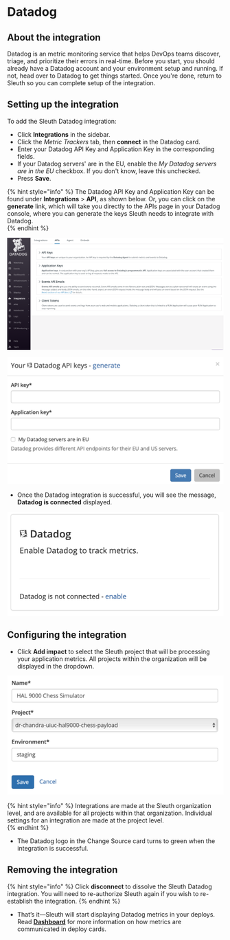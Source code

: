 # Datadog

## About the integration

Datadog is an metric monitoring service that helps DevOps teams discover, triage, and prioritize their errors in real-time. Before you start, you should already have a Datadog account and your environment setup and running. If not, head over to Datadog to get things started. Once you're done, return to Sleuth so you can complete setup of the integration. 

## Setting up the integration

To add the Sleuth Datadog integration:

* Click **Integrations** in the sidebar.
* Click the _Metric Trackers_ tab, then **connect** in the Datadog card.
* Enter your Datadog API Key and Application Key in the corresponding fields. 
* If your Datadog servers' are in the EU, enable the _My Datadog servers are in the EU_ checkbox. If you don't know, leave this unchecked.  
* Press **Save**. 

{% hint style="info" %}
The Datadog API Key and Application Key can be found under **Integrations** &gt; **API**, as shown below. Or, you can click on the **generate** link, which will take you directly to the APIs page in your Datadog console, where you can generate the keys Sleuth needs to integrate with Datadog.  
{% endhint %}

 

![](../../../.gitbook/assets/datadog.png)

![](../../../.gitbook/assets/datadog-integration-api-key.png)

* Once the Datadog integration is successful, you will see the message, **Datadog is connected** displayed. 

![](../../../.gitbook/assets/datadog-integration.png)

## Configuring the integration

* Click **Add impact** to select the Sleuth project that will be processing your application metrics. All projects within the organization will be displayed in the dropdown. 

![Impact entry dialog for Datadog](../../../.gitbook/assets/sentry-impact-source-entry.png)

{% hint style="info" %}
Integrations are made at the Sleuth organization level, and are available for all projects within that organization. Individual settings for an integration are made at the project level.  
{% endhint %}

* The Datadog logo in the Change Source card turns to green when the integration is successful. 

## Removing the integration

{% hint style="info" %}
Click **disconnect** to dissolve the Sleuth Datadog integration. You will need to re-authorize Sleuth again if you wish to re-establish the integration.
{% endhint %}

* That’s it—Sleuth will start displaying Datadog metrics in your deploys. Read [**Dashboard**](../../../dashboard/) for more information on how metrics are communicated in deploy cards. 

